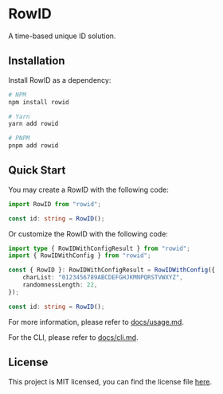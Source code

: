 # RowID

A time-based unique ID solution.

## Installation

Install RowID as a dependency:

```bash
# NPM
npm install rowid

# Yarn
yarn add rowid

# PNPM
pnpm add rowid
```

## Quick Start

You may create a RowID with the following code:

```typescript
import RowID from "rowid";

const id: string = RowID();
```

Or customize the RowID with the following code:

```typescript
import type { RowIDWithConfigResult } from "rowid";
import { RowIDWithConfig } from "rowid";

const { RowID }: RowIDWithConfigResult = RowIDWithConfig({
    charList: "0123456789ABCDEFGHJKMNPQRSTVWXYZ",
    randomnessLength: 22,
});

const id: string = RowID();
```

For more information, please refer to [docs/usage.md](./docs/usage.md).

For the CLI, please refer to [docs/cli.md](./docs/cli.md).

## License

This project is MIT licensed, 
you can find the license file [here](./LICENSE).
